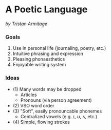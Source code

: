 # A Poetic Language

_by Tristan Armitage_

### Goals

1. Use in personal life (journaling, poetry, etc.)
2. Intuitive phrasing and expression
3. Pleasing phonaesthetics
4. Enjoyable writing system

### Ideas

- (1) Many words may be dropped
    - Articles
    - Pronouns (via person agreement)
- (2) VSO word order
- (3) "Soft", easily pronouncable phonemes
    - Centralized vowels (e.g. ɪ, ʊ, ʌ, etc.) 
- (4) Simple, flowinɡ strokes
